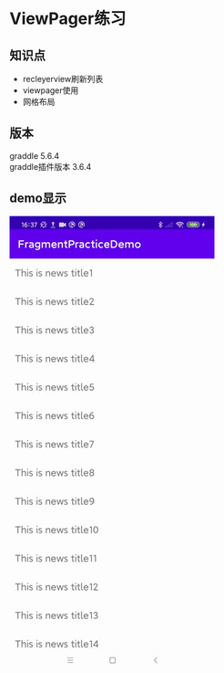 # ViewPager练习
## 知识点
- recleyerview刷新列表
- viewpager使用
- 网格布局

## 版本
graddle 5.6.4  
graddle插件版本 3.6.4

## demo显示
![demo显示](./image/demo.gif)





